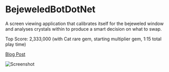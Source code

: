 # BejeweledBotDotNet
A screen viewing application that calibrates itself for the bejeweled window and analyses crystals within to produce a smart decision on what to swap.

Top Score: 2,333,000 (with Cat rare gem, starting multiplier gem, 1:15 total play time)

[Blog Post](https://medium.com/@iDanScott/the-bejeweled-solver-3cd07c69dfc4#.dagqq01z2)

![Screenshot](http://i.imgur.com/Lmmod31.png)
